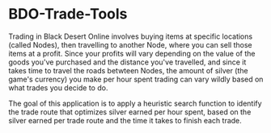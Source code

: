 # BDO-Trade-Tools

Trading in Black Desert Online involves buying items at specific locations (called Nodes), then travelling to another Node, where you can sell those items at a profit. Since your profits will vary depending on the value of the goods you've purchased and the distance you've travelled, and since it takes time to travel the roads betwteen Nodes, the amount of silver (the game's currency) you make per hour spent trading can vary wildly based on what trades you decide to do.

The goal of this application is to apply a heuristic search function to identify the trade route that optimizes silver earned per hour spent, based on the silver earned per trade route and the time it takes to finish each trade.
